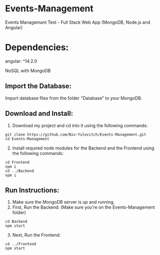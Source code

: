 # Events-Management
Events Managemant Test - Full Stack Web App (MongoDB, Node.js and Angular)

# Dependencies:
angular: ^14.2.0

NoSQL with MongoDB

## Import the Database:
Import database files from the folder "Database" to your MongoDB.

## Download and Install:
1. Download my project and cd into it using the following commands:
```
git clone https://github.com/Niv-Yulevitch/Events-Management.git
cd Events-Management
```
2. Install required node modules for the Backend and the Frontend using the following commands:
```
cd Frontend
npm i
cd ../Backend
npm i
```

## Run Instructions:
1. Make sure the MongoDB server is up and running.
2. First, Run the Backend: (Make sure you’re on the Events-Management folder)
```
cd Backend
npm start
```
3. Next, Run the Frontend:
```
cd ../Frontend
npm start
```
